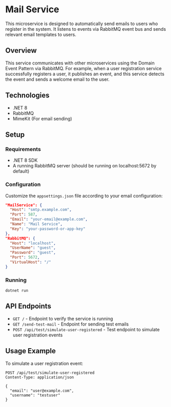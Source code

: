 # Mail Service

This microservice is designed to automatically send emails to users who register in the system. It listens to events via RabbitMQ event bus and sends relevant email templates to users.

## Overview

This service communicates with other microservices using the Domain Event Pattern via RabbitMQ. For example, when a user registration service successfully registers a user, it publishes an event, and this service detects the event and sends a welcome email to the user.

## Technologies

- .NET 8
- RabbitMQ
- MimeKit (For email sending)

## Setup

### Requirements

- .NET 8 SDK
- A running RabbitMQ server (should be running on localhost:5672 by default)

### Configuration

Customize the `appsettings.json` file according to your email configuration:

```json
"MailService": {
  "Host": "smtp.example.com",
  "Port": 587,
  "Email": "your-email@example.com",
  "Name": "Mail Service",
  "Key": "your-password-or-app-key"
},
"RabbitMQ": {
  "Host": "localhost",
  "UserName": "guest",
  "Password": "guest",
  "Port": 5672,
  "VirtualHost": "/"
}
```

### Running

```
dotnet run
```

## API Endpoints

- `GET /` - Endpoint to verify the service is running
- `GET /send-test-mail` - Endpoint for sending test emails
- `POST /api/test/simulate-user-registered` - Test endpoint to simulate user registration events

## Usage Example

To simulate a user registration event:

```
POST /api/test/simulate-user-registered
Content-Type: application/json

{
  "email": "user@example.com",
  "username": "testuser"
}
```
